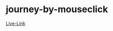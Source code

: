 # journey-by-mouseclick
[Live-Link](https://rijwanulalam.github.io/journey-by-mouseclick/index.html)
